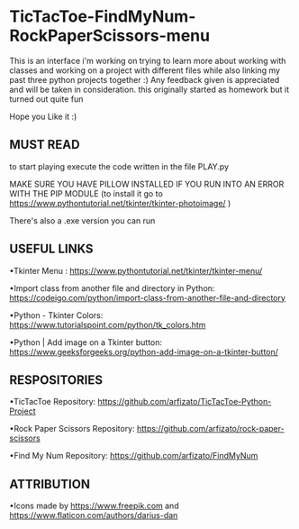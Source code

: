 # TicTacToe-FindMyNum-RockPaperScissors-menu
This is an interface i'm working on trying to learn more about working with classes and working on a project with different files while also linking my past three python projects together :) 
Any feedback given is appreciated and will be taken in consideration. this originally started as homework but it turned out quite fun

Hope you Like it :) 

## MUST READ

to start playing execute the code written in the file PLAY.py

MAKE SURE YOU HAVE PILLOW INSTALLED IF YOU RUN INTO AN ERROR WITH THE PIP MODULE (to install it go to  https://www.pythontutorial.net/tkinter/tkinter-photoimage/ )

There's also a .exe version you can run 

## USEFUL LINKS

•Tkinter Menu :  https://www.pythontutorial.net/tkinter/tkinter-menu/
  
•Import class from another file and directory in Python: https://codeigo.com/python/import-class-from-another-file-and-directory

•Python - Tkinter Colors:  https://www.tutorialspoint.com/python/tk_colors.htm

•Python | Add image on a Tkinter button:  https://www.geeksforgeeks.org/python-add-image-on-a-tkinter-button/


## RESPOSITORIES

•TicTacToe Repository: https://github.com/arfizato/TicTacToe-Python-Project

•Rock Paper Scissors Repository: https://github.com/arfizato/rock-paper-scissors

•Find My Num Repository: https://github.com/arfizato/FindMyNum

## ATTRIBUTION

•Icons made by https://www.freepik.com and https://www.flaticon.com/authors/darius-dan
